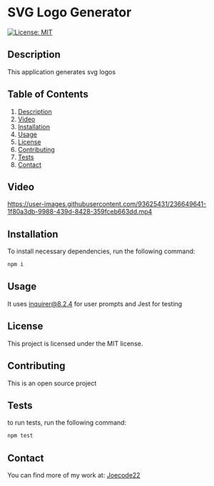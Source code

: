 # SVG Logo Generator

[![License: MIT](https://img.shields.io/badge/License-MIT-yellow.svg)](https://opensource.org/licenses/MIT)

## Description

  This application generates svg logos
  
## Table of Contents

1. [Description](#description)
2. [Video](#video)
3. [Installation](#installation)
4. [Usage](#usage)
5. [License](#license)
6. [Contributing](#contributing)
7. [Tests](#tests)
8. [Contact](#contact)

## Video

https://user-images.githubusercontent.com/93625431/236649641-1f80a3db-9988-439d-8428-359fceb663dd.mp4

## Installation

To install necessary dependencies, run the following command:

```bash
npm i
```

## Usage

It uses inquirer@8.2.4 for user prompts and Jest for testing 

## License

This project is licensed under the MIT license.

## Contributing

This is an open source project

## Tests

to run tests, run the following command:

```bash
npm test
```

## Contact

You can find more of my work at: [Joecode22](https://github.com/Joecode22)
